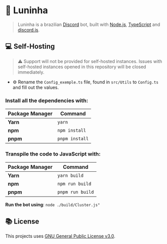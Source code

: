 # 🤖 Luninha 

> Luninha is a brazilian [Discord](https://discord.com) bot, built with [Node.js](https://nodejs.org), [TypeScript](https://www.typescriptlang.org/) and [discord.js](https://discord.js.org).


## 💻 Self-Hosting

> ⚠️ Support will not be provided for self-hosted instances. Issues with self-hosted instances opened in this repository will be closed immediately.

- ⚙️ Rename the `Config_exemple.ts` file, found in `src/Utils` to `Config.ts` and fill out the values.

### Install all the dependencies with:

| Package Manager     |  Command             |
| ------------------- | -------------------- |
| **Yarn**            | `yarn`               |
| **npm**             | `npm install`        |
| **pnpm**            | `pnpm install`       |

### Transpile the code to JavaScript with:

| Package Manager     |  Command               |
| ------------------- | ---------------------- |
| **Yarn**            | `yarn build`           |
| **npm**             | `npm run build`        |
| **pnpm**            | `pnpm run build`       |

**Run the bot using**: `node ./build/Cluster.js"`

## 📚 License
This projects uses [GNU General Public License v3.0](https://www.gnu.org/licenses/gpl-3.0.html).

